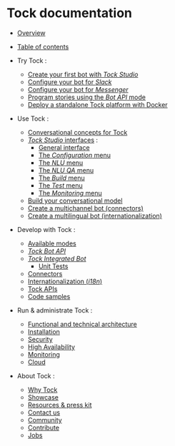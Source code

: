 # Tock documentation

* [Overview](index.md)

* [Table of contents]()

* Try Tock :
    * [Create your first bot with _Tock Studio_](guide/studio.md)
    * [Configure your bot for _Slack_](guide/slack.md)
    * [Configure your bot for _Messenger_](guide/messenger.md)
    * [Program stories using the _Bot API_ mode](guide/api.md)
    * [Deploy a standalone Tock platform with Docker](guide/platform.md)

* Use Tock :
    * [Conversational concepts for Tock](utilisateur/concepts.md)
    * [_Tock Studio_ interfaces](utilisateur/studio.md) :
        * [General interface](utilisateur/studio/general.md)
        * [The _Configuration_ menu](utilisateur/studio/configuration.md)
        * [The _NLU_ menu](utilisateur/studio/nlu.md)
        * [The _NLU QA_ menu](utilisateur/studio/nlu-qa.md)
        * [The _Build_ menu](utilisateur/studio/build.md)
        * [The _Test_ menu](utilisateur/studio/test.md)
        * [The _Monitoring_ menu](utilisateur/studio/monitoring.md)
    * [Build your conversational model](utilisateur/studio/build-model.md)
    * [Create a multichannel bot (connectors)](utilisateur/channels.md)
    * [Create a multilingual bot (internationalization)](utilisateur/i18n.md)

* Develop with Tock :
    * [Available modes](dev/modes.md)
    * [_Tock Bot API_](dev/bot-api.md)
    * [_Tock Integrated Bot_](dev/integrated-bot.md)
        * [Unit Tests](dev/test.md)
    * [Connectors](dev/connecteurs.md)
    * [Internationalization (_i18n_)](dev/i18n.md)
    * [Tock APIs](dev/api.md)
    * [Code samples](dev/exemples-code.md)

* Run & administrate Tock :
    * [Functional and technical architecture](admin/architecture.md)
    * [Installation](admin/installation.md)
    * [Security](admin/security.md)
    * [High Availability](admin/availability.md)
    * [Monitoring](admin/monitoring.md)
    * [Cloud](admin/cloud.md)

* About Tock :
    * [Why Tock](about/why.md)
    * [Showcase](about/showcase.md)
    * [Resources & press kit](about/resources.md)
    * [Contact us](about/contact.md)
    * [Community](about/community.md)
    * [Contribute](about/contribute.md)
    * [Jobs](about/jobs.md)
